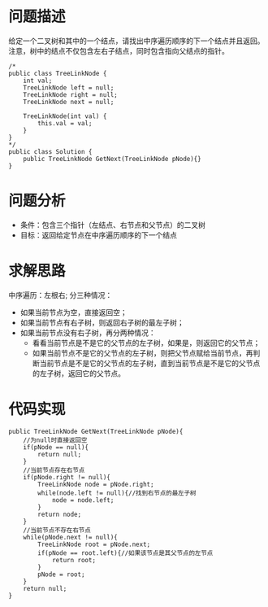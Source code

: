 # 问题描述
给定一个二叉树和其中的一个结点，请找出中序遍历顺序的下一个结点并且返回。注意，树中的结点不仅包含左右子结点，同时包含指向父结点的指针。

```
/*
public class TreeLinkNode {
    int val;
    TreeLinkNode left = null;
    TreeLinkNode right = null;
    TreeLinkNode next = null;

    TreeLinkNode(int val) {
        this.val = val;
    }
}
*/
public class Solution {
    public TreeLinkNode GetNext(TreeLinkNode pNode){}
}
```
# 问题分析
- 条件：包含三个指针（左结点、右节点和父节点）的二叉树
- 目标：返回给定节点在中序遍历顺序的下一个结点


# 求解思路
中序遍历：左根右;
分三种情况：
- 如果当前节点为空，直接返回空；
- 如果当前节点有右子树，则返回右子树的最左子树；
- 如果当前节点没有右子树，再分两种情况：
    -  看看当前节点是不是它的父节点的左子树，如果是，则返回它的父节点；
    - 如果当前节点不是它的父节点的左子树，则把父节点赋给当前节点，再判断当前节点是不是它的父节点的左子树，直到当前节点是不是它的父节点的左子树，返回它的父节点。

# 代码实现

```
public TreeLinkNode GetNext(TreeLinkNode pNode){
    //为null时直接返回空
    if(pNode == null){
        return null;
    }
    //当前节点存在右节点
    if(pNode.right != null){
        TreeLinkNode node = pNode.right;
        while(node.left != null){//找到右节点的最左子树
            node = node.left;
        }
        return node;
    }
    //当前节点不存在右节点
    while(pNode.next != null){
        TreeLinkNode root = pNode.next;
        if(pNode == root.left){//如果该节点是其父节点的左节点
            return root;
        }
        pNode = root;
    }
    return null;
}
```
